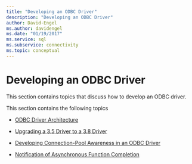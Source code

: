 ```yaml
---
title: "Developing an ODBC Driver"
description: "Developing an ODBC Driver"
author: David-Engel
ms.author: davidengel
ms.date: "01/19/2017"
ms.service: sql
ms.subservice: connectivity
ms.topic: conceptual
---
```

# Developing an ODBC Driver
This section contains topics that discuss how to develop an ODBC driver.  
  
 This section contains the following topics  
  
-   [ODBC Driver Architecture](../../../odbc/reference/develop-driver/odbc-driver-architecture.md)  
  
-   [Upgrading a 3.5 Driver to a 3.8 Driver](../../../odbc/reference/develop-driver/upgrading-a-3-5-driver-to-a-3-8-driver.md)  
  
-   [Developing Connection-Pool Awareness in an ODBC Driver](../../../odbc/reference/develop-driver/developing-connection-pool-awareness-in-an-odbc-driver.md)  
  
-   [Notification of Asynchronous Function Completion](../../../odbc/reference/develop-driver/notification-of-asynchronous-function-completion.md)
